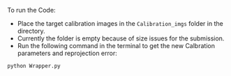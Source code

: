 To run the Code:
- Place the target calibration images in the `Calibration_imgs` folder in the directory.
- Currently the folder is empty because of size issues for the submission.
- Run the following command in the terminal to get the new Calbration parameters and reprojection error:

```
python Wrapper.py
``` 
